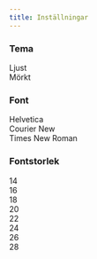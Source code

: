 ```yaml
---
title: Inställningar
---
```


<!-- Se till att styles.css på rotnivå matchar nedanstående -->

<script>

	function setStorage(key,value){
		document.body.setAttribute(key, value);
		localStorage.setItem(key, value);
		console.log(key,value)
	}
	function setDefault(key,value) {
		if (localStorage.getItem(key) == null) {
			setStorage(key,value)
		} else {
			setStorage(key, localStorage.getItem(key))
		}
	}
</script>

### Tema

<a onclick="setStorage('theme','light')">Ljust</a>  
<a onclick="setStorage('theme','dark')">Mörkt</a>  

### Font

<a onclick="setStorage('font','Helvetica')">Helvetica</a>  
<a onclick="setStorage('font','Courier New')">Courier New</a>  
<a onclick="setStorage('font','Times New Roman')">Times New Roman</a>  

### Fontstorlek

<a onclick="setStorage('fontsize','14')">14</a>  
<a onclick="setStorage('fontsize','16')">16</a>  
<a onclick="setStorage('fontsize','18')">18</a>  
<a onclick="setStorage('fontsize','20')">20</a>  
<a onclick="setStorage('fontsize','22')">22</a>  
<a onclick="setStorage('fontsize','24')">24</a>  
<a onclick="setStorage('fontsize','26')">26</a>  
<a onclick="setStorage('fontsize','28')">28</a>  
